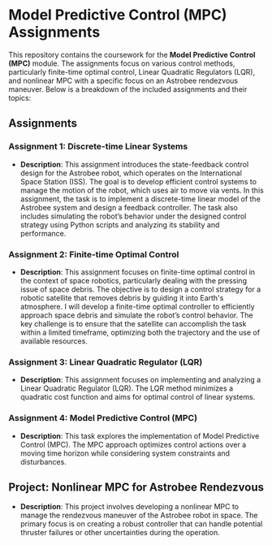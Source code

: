 # Model Predictive Control (MPC) Assignments

This repository contains the coursework for the **Model Predictive Control (MPC)** module. The assignments focus on various control methods, particularly finite-time optimal control, Linear Quadratic Regulators (LQR), and nonlinear MPC with a specific focus on an Astrobee rendezvous maneuver. Below is a breakdown of the included assignments and their topics:

## Assignments

### Assignment 1: Discrete-time Linear Systems
- **Description**: This assignment introduces the state-feedback control design for the Astrobee robot, which operates on the International Space Station (ISS). The goal is to develop efficient control systems to manage the motion of the robot, which uses air to move via vents. In this assignment, the task is to implement a discrete-time linear model of the Astrobee system and design a feedback controller. The task also includes simulating the robot’s behavior under the designed control strategy using Python scripts and analyzing its stability and performance.
  
### Assignment 2: Finite-time Optimal Control
- **Description**: This assignment focuses on finite-time optimal control in the context of space robotics, particularly dealing with the pressing issue of space debris. The objective is to design a control strategy for a robotic satellite that removes debris by guiding it into Earth's atmosphere. I will develop a finite-time optimal controller to efficiently approach space debris and simulate the robot’s control behavior. The key challenge is to ensure that the satellite can accomplish the task within a limited timeframe, optimizing both the trajectory and the use of available resources.

### Assignment 3: Linear Quadratic Regulator (LQR)
- **Description**: This assignment focuses on implementing and analyzing a Linear Quadratic Regulator (LQR). The LQR method minimizes a quadratic cost function and aims for optimal control of linear systems.

### Assignment 4: Model Predictive Control (MPC)
- **Description**: This task explores the implementation of Model Predictive Control (MPC). The MPC approach optimizes control actions over a moving time horizon while considering system constraints and disturbances.

## Project: Nonlinear MPC for Astrobee Rendezvous
- **Description**: This project involves developing a nonlinear MPC to manage the rendezvous maneuver of the Astrobee robot in space. The primary focus is on creating a robust controller that can handle potential thruster failures or other uncertainties during the operation.


